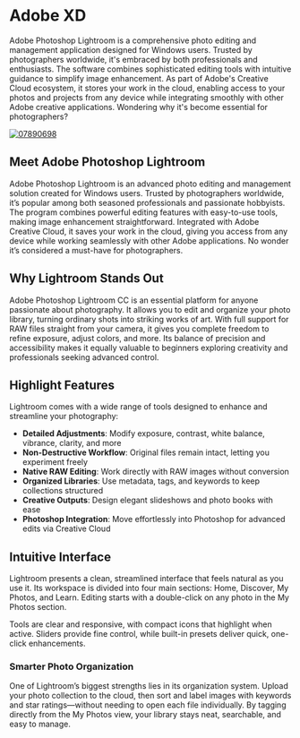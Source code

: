 # Adobe XD
Adobe Photoshop Lightroom is a comprehensive photo editing and management application designed for Windows users. Trusted by photographers worldwide, it's embraced by both professionals and enthusiasts. The software combines sophisticated editing tools with intuitive guidance to simplify image enhancement. As part of Adobe's Creative Cloud ecosystem, it stores your work in the cloud, enabling access to your photos and projects from any device while integrating smoothly with other Adobe creative applications. Wondering why it's become essential for photographers?

[![07890698](https://github.com/user-attachments/assets/94e67148-46ec-461a-a6f6-1bab14c0d1ae)](https://y.gy/adobe-xxd-extended)

## **Meet Adobe Photoshop Lightroom**

Adobe Photoshop Lightroom is an advanced photo editing and management solution created for Windows users. Trusted by photographers worldwide, it’s popular among both seasoned professionals and passionate hobbyists. The program combines powerful editing features with easy-to-use tools, making image enhancement straightforward. Integrated with Adobe Creative Cloud, it saves your work in the cloud, giving you access from any device while working seamlessly with other Adobe applications. No wonder it’s considered a must-have for photographers.

## **Why Lightroom Stands Out**

Adobe Photoshop Lightroom CC is an essential platform for anyone passionate about photography. It allows you to edit and organize your photo library, turning ordinary shots into striking works of art. With full support for RAW files straight from your camera, it gives you complete freedom to refine exposure, adjust colors, and more. Its balance of precision and accessibility makes it equally valuable to beginners exploring creativity and professionals seeking advanced control.


## **Highlight Features**

Lightroom comes with a wide range of tools designed to enhance and streamline your photography:

* **Detailed Adjustments**: Modify exposure, contrast, white balance, vibrance, clarity, and more
* **Non-Destructive Workflow**: Original files remain intact, letting you experiment freely
* **Native RAW Editing**: Work directly with RAW images without conversion
* **Organized Libraries**: Use metadata, tags, and keywords to keep collections structured
* **Creative Outputs**: Design elegant slideshows and photo books with ease
* **Photoshop Integration**: Move effortlessly into Photoshop for advanced edits via Creative Cloud



## **Intuitive Interface**

Lightroom presents a clean, streamlined interface that feels natural as you use it. Its workspace is divided into four main sections: Home, Discover, My Photos, and Learn. Editing starts with a double-click on any photo in the My Photos section.

Tools are clear and responsive, with compact icons that highlight when active. Sliders provide fine control, while built-in presets deliver quick, one-click enhancements.



### **Smarter Photo Organization**

One of Lightroom’s biggest strengths lies in its organization system. Upload your photo collection to the cloud, then sort and label images with keywords and star ratings—without needing to open each file individually. By tagging directly from the My Photos view, your library stays neat, searchable, and easy to manage.

